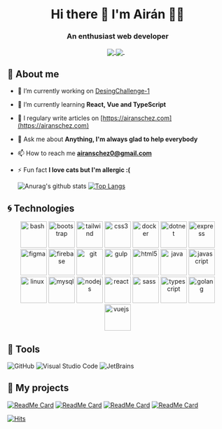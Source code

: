 
<h1 align='center'>
  Hi there 👋 I'm Airán 👨‍💻
</h1>
<h3 align="center">An enthusiast web developer</h3>


<p align='center'>
  <a href="https://twitter.com/AiranDev">
   <img align="center" src="https://img.shields.io/badge/twitter-%231DA1F2.svg?&style=for-the-badge&logo=twitter&logoColor=white" />
  </a>
  <a href="https://www.linkedin.com/in/air%C3%A1n-s%C3%A1nchez-brito-415910145/">
    <img align="center" src="https://img.shields.io/badge/linkedin-%230077B5.svg?&style=for-the-badge&logo=linkedin&logoColor=white" />
  </a>&nbsp;&nbsp;
  
</p>

## 🙂 About me

- 🔭 I’m currently working on [DesingChallenge-1](https://github.com/AiranSchez/DesignChallenge-1)

- 🌱 I’m currently learning **React, Vue and TypeScript**

- 📝 I regulary write articles on [https://airanschez.com](https://airanschez.com)

- 💬 Ask me about **Anything, I'm always glad to help everybody**

- 📫 How to reach me **airanschez0@gmail.com**

- ⚡ Fun fact **I love cats but I'm allergic :(**

  ![Anurag's github stats](https://github-readme-stats.vercel.app/api?username=AiranSchez&show_icons=true&theme=tokyonight)
  [![Top Langs](https://github-readme-stats.vercel.app/api/top-langs/?username=AiranSchez&layout=compact&theme=tokyonight)](https://github.com/AiranSchez/github-readme-stats)





## 🌀 Technologies

<p align="center">
  <img src="https://www.vectorlogo.zone/logos/gnu_bash/gnu_bash-icon.svg" alt="bash" width="60" height="60"/> 
  <img src="https://www.vectorlogo.zone/logos/getbootstrap/getbootstrap-icon.svg" alt="bootstrap" width="60" height="60"/> 
  <img src="https://www.vectorlogo.zone/logos/tailwindcss/tailwindcss-icon.svg" alt="tailwind" width="60" height="60"/> 
  <img src="https://www.vectorlogo.zone/logos/netlifyapp_watercss/netlifyapp_watercss-official.svg" alt="css3" width="60" height="60"/> 
  <img src="https://www.vectorlogo.zone/logos/docker/docker-official.svg" alt="docker" width="60" height="60"/> 
  <img src="https://www.vectorlogo.zone/logos/dotnet/dotnet-vertical.svg" alt="dotnet" width="60" height="60"/> 
  <img src="https://www.vectorlogo.zone/logos/expressjs/expressjs-icon.svg" alt="express" width="60" height="60"/> 
  <img src="https://www.vectorlogo.zone/logos/figma/figma-icon.svg" alt="figma" width="60" height="60"/> 
  <img src="https://www.vectorlogo.zone/logos/firebase/firebase-icon.svg" alt="firebase" width="60" height="60"/> 
  <img src="https://www.vectorlogo.zone/logos/git-scm/git-scm-icon.svg" alt="git" width="60" height="60"/> 
  <img src="https://www.vectorlogo.zone/logos/gulpjs/gulpjs-ar21.svg" alt="gulp" width="60" height="60"/> 
  <img src="https://www.vectorlogo.zone/logos/w3_html5/w3_html5-icon.svg" alt="html5" width="60" height="60"/> 
  <img src="https://www.vectorlogo.zone/logos/java/java-icon.svg" alt="java" width="60" height="60"/> 
  <img src="https://www.vectorlogo.zone/logos/javascript/javascript-icon.svg" alt="javascript" width="60" height="60"/> 
  <img src="https://www.vectorlogo.zone/logos/linux/linux-icon.svg" alt="linux" width="60" height="60"/> 
  <img src="https://www.vectorlogo.zone/logos/mysql/mysql-icon.svg" alt="mysql" width="60" height="60"/> 
  <img src="https://www.vectorlogo.zone/logos/nodejs/nodejs-icon.svg" alt="nodejs" width="60" height="60"/> 
  <img src="https://www.vectorlogo.zone/logos/reactjs/reactjs-icon.svg" alt="react" width="60" height="60"/> 
  <img src="https://www.vectorlogo.zone/logos/sass-lang/sass-lang-icon.svg" alt="sass" width="60" height="60"/>
  <img src="https://www.vectorlogo.zone/logos/typescriptlang/typescriptlang-icon.svg" alt="typescript" width="60" height="60"/>
  <img src="https://www.vectorlogo.zone/logos/golang/golang-icon.svg" alt="golang" width="60" height="60"/>
  <img src="https://www.vectorlogo.zone/logos/vuejs/vuejs-icon.svg" alt="vuejs" width="60" height="60"/>
</p>



## 🔧 Tools
![GitHub](https://www.vectorlogo.zone/logos/github/github-icon.svg)
![Visual Studio Code](https://www.vectorlogo.zone/logos/visualstudio_code/visualstudio_code-icon.svg)
![JetBrains](https://www.vectorlogo.zone/logos/jetbrains/jetbrains-icon.svg)



## 🚀 My projects

[![ReadMe Card](https://github-readme-stats.vercel.app/api/pin/?username=AiranSchez&repo=ControlHorarios-Frontend)](https://github.com/AiranSchez/ControlHorarios-Frontend)
[![ReadMe Card](https://github-readme-stats.vercel.app/api/pin/?username=AiranSchez&repo=ControlHorarios-Backend)](https://github.com/AiranSchez/ControlHorarios-Backend)
[![ReadMe Card](https://github-readme-stats.vercel.app/api/pin/?username=AiranSchez&repo=Pokedex-React)](https://github.com/AiranSchez/Pokedex-React)
[![ReadMe Card](https://github-readme-stats.vercel.app/api/pin/?username=AiranSchez&repo=Public-Transport-Race)](https://github.com/AiranSchez/Public-Transport-Race)


[![Hits](https://hits.seeyoufarm.com/api/count/incr/badge.svg?url=https%3A%2F%2Fgithub.com%2FAiranSchez)](https://hits.seeyoufarm.com)
